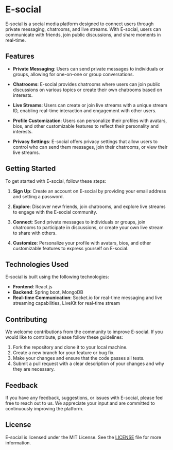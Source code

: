 # E-social

E-social is a social media platform designed to connect users through private messaging, chatrooms, and live streams. With E-social, users can communicate with friends, join public discussions, and share moments in real-time.

## Features

- **Private Messaging**: Users can send private messages to individuals or groups, allowing for one-on-one or group conversations.
  
- **Chatrooms**: E-social provides chatrooms where users can join public discussions on various topics or create their own chatrooms based on interests.

- **Live Streams**: Users can create or join live streams with a unique stream ID, enabling real-time interaction and engagement with other users.

- **Profile Customization**: Users can personalize their profiles with avatars, bios, and other customizable features to reflect their personality and interests.

- **Privacy Settings**: E-social offers privacy settings that allow users to control who can send them messages, join their chatrooms, or view their live streams.

## Getting Started

To get started with E-social, follow these steps:

1. **Sign Up**: Create an account on E-social by providing your email address and setting a password.

2. **Explore**: Discover new friends, join chatrooms, and explore live streams to engage with the E-social community.

3. **Connect**: Send private messages to individuals or groups, join chatrooms to participate in discussions, or create your own live stream to share with others.

4. **Customize**: Personalize your profile with avatars, bios, and other customizable features to express yourself on E-social.


## Technologies Used

E-social is built using the following technologies:

- **Frontend**: React.js
- **Backend**: Spring boot, MongoDB
- **Real-time Communication**: Socket.io for real-time messaging and live streaming capabilities, LiveKit for real-time stream

## Contributing

We welcome contributions from the community to improve E-social. If you would like to contribute, please follow these guidelines:

1. Fork the repository and clone it to your local machine.
2. Create a new branch for your feature or bug fix.
3. Make your changes and ensure that the code passes all tests.
4. Submit a pull request with a clear description of your changes and why they are necessary.

## Feedback

If you have any feedback, suggestions, or issues with E-social, please feel free to reach out to us. We appreciate your input and are committed to continuously improving the platform.

## License

E-social is licensed under the MIT License. See the [LICENSE](LICENSE) file for more information.

